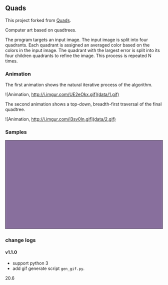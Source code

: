 ## Quads
This project forked from [Quads](https://github.com/fogleman/Quads).

Computer art based on quadtrees.

The program targets an input image. The input image is split into four quadrants. Each quadrant is assigned an averaged color based on the colors in the input image. The quadrant with the largest error is split into its four children quadrants to refine the image. This process is repeated N times.



### Animation

The first animation shows the natural iterative process of the algorithm.

![Animation, http://i.imgur.com/UE2eOkx.gif](data/1.gif)

The second animation shows a top-down, breadth-first traversal of the final quadtree.

![Animation, http://i.imgur.com/l3sv0In.gif](data/2.gif)

### Samples

![](data/result_otago_coast_new_zealand.gif)


### change logs
#### v1.1.0
* support python 3 
* add gif generate script `gen_gif.py`.

20.6
